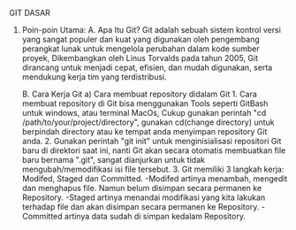 GIT DASAR

1. Poin-poin Utama:
   A. Apa Itu Git?
      Git adalah sebuah sistem kontrol versi yang sangat populer dan kuat yang digunakan oleh pengembang perangkat lunak untuk mengelola perubahan dalam kode sumber
      proyek, Dikembangkan oleh Linus Torvalds pada tahun 2005, Git dirancang untuk menjadi cepat, efisien, dan mudah digunakan, serta mendukung kerja tim yang             terdistribusi.

   B. Cara Kerja Git
       a) Cara membuat repository didalam Git
         1. Cara membuat repository di Git bisa menggunakan Tools seperti GitBash untuk windows, atau terminal MacOs, Cukup gunakan perintah "cd 
            /path/to/your/project/directory", gunakan cd(change directory) untuk berpindah directory atau ke tempat anda menyimpan repository Git anda.
         2. Gunakan perintah "git init" untuk menginisialisasi repositori Git baru di direktori saat ini, nanti Git akan secara otomatis membuatkan file baru bernama 
            ".git", sangat dianjurkan untuk tidak mengubah/memodifikasi isi file tersebut.
         3.  Git memiliki 3 langkah kerja: Modifed, Staged dan Committed.
               -Modifed artinya menambah, mengedit dan menghapus file. Namun belum disimpan secara permanen ke Repository.
               -Staged artinya menandai modifikasi yang kita lakukan terhadap file dan akan disimpan secara permanen ke Repository.
               -Committed artinya data sudah di simpan kedalam Repository.
   
         

